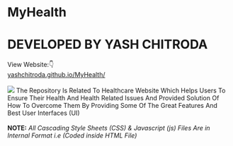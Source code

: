 # MyHealth
# DEVELOPED BY YASH CHITRODA
View Website:👇 
<br>
<a href="https://yashchitroda.github.io/MyHealth/">yashchitroda.github.io/MyHealth/</a><br><br>
<img src="https://github.com/yashchitroda/MyHealth/blob/main/images/myfitness preview.jpg">
The Repository Is Related To Healthcare Website Which Helps Users To Ensure Their Health And Health Related Issues And Provided Solution Of How To Overcome Them By Providing Some Of The Great Features And Best User Interfaces (UI)<br><br>
<strong>NOTE:</strong> <em>All Cascading Style Sheets (CSS) & Javascript (js) Files Are in Internal Format i.e (Coded inside HTML File)</em>
